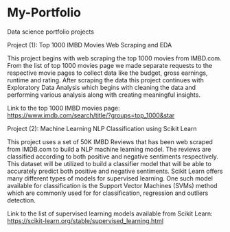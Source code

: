 # My-Portfolio
Data science portfolio projects

Project (1): Top 1000 IMBD Movies Web Scraping and EDA
 
 This project begins with web scraping the top 1000 movies from IMBD.com. From the list of top 1000 movies page we made separate requests to the respective movie pages to collect data like the budget, gross earnings, runtime and rating. After scraping the data this project continues with Exploratory Data Analysis which begins with cleaning the data and performing various analysis along with creating meaningful insights.

Link to the top 1000 IMBD movies page: https://www.imdb.com/search/title/?groups=top_1000&star

Project (2): Machine Learning NLP Classification using Scikit Learn

This project uses a set of 50K IMBD Reviews that has been web scraped from IMDB.com to build a NLP machine learning model. The reviews are classified according to both positive and negative sentiments respectively. This dataset will be utilized to build a  classifier model that will be able to accurately predict both positive and negative sentiments. Scikit Learn offers many different types of models for supervised learning. One such model available for classification is the Support Vector Machines (SVMs) method which are commonly used for for classification, regression and outliers detection.

Link to the list of supervised learning models available from Scikit Learn: https://scikit-learn.org/stable/supervised_learning.html
